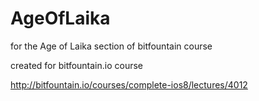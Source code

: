# AgeOfLaika
for the Age of Laika section of bitfountain course

created for bitfountain.io course

http://bitfountain.io/courses/complete-ios8/lectures/4012
